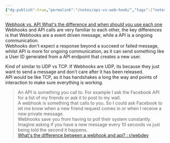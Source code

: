 ```yaml
---
{"dg-publish":true,"permalink":"/notes/api-vs-web-hook/","tags":["notes"]}
---
```



[Webhook vs. API What's the difference and when should you use each one](https://zapier.com/blog/webhook-vs-api/)  
Webhooks and API calls are very familiar to each other, the key differences is that Webhooks are a event driven message, while a API is a ongoing communication.  
Webhooks don't expect a response beyond a succeed or failed message, whilst API is more for ongoing communication, as it can send something like a User ID generated from a API endpoint that creates a new user.

Kind of similar to UDP vs TCP. If Webhooks are UDP, its because they just want to send a message and don't care after it has been released.  
API would be like TCP, as it has handshakes a long the way and points of interaction to make sure everything is working.

> An API is something you call to. For example I ask the Facebook API for a list of my friends or ask it to post to my wall.  
> A webhook is something that calls to you. So I could ask Facebook to let me know when a new friend request comes in or when I receive a new private message.  
> Webhooks save you from having to poll their system constantly. Imagine asking if you have a new message every 10 seconds vs just being told the second it happens.  
> [What's the difference between a webhook and api? : r/webdev](https://www.reddit.com/r/webdev/comments/d6o9j4/whats_the_difference_between_a_webhook_and_api/)
